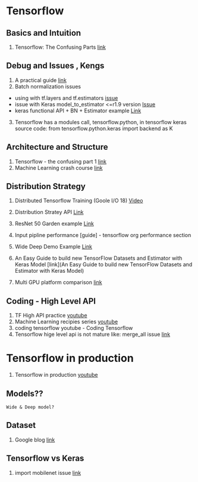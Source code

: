 # Tensorflow

## Basics and Intuition

1. Tensorflow: The Confusing Parts  [link](https://jacobbuckman.com/post/tensorflow-the-confusing-parts-1/)

## Debug and Issues , Kengs

1. A practical guide [link](https://wookayin.github.io/tensorflow-talk-debugging)
2. Batch normalization issues 
- using with tf.layers and tf.estimators [issue](https://github.com/tensorflow/tensorflow/issues/16455) 
- issue with Keras model_to_estimator <=r1.9 version  [Issue](https://github.com/tensorflow/tensorflow/issues/17950) 
- keras functional API + BN + Estimator example [Link](https://github.com/GoogleCloudPlatform/training-data-analyst/tree/master/blogs/batch_normalization/mnist_classifier/trainer)
3. Tensorflow has a modules call, tensorflow.python, in tensorflow keras source code:
    from tensorflow.python.keras import backend as K


## Architecture and Structure

1. Tensorflow - the confusing part 1 [link](https://jacobbuckman.com/post/tensorflow-the-confusing-parts-1/) 
2. Machine Learning crash course [link](https://developers.google.cn/machine-learning/crash-course/prereqs-and-prework)


## Distribution Strategy

1. Distributed Tensorflow Training (Goole I/O 18) [Video](https://www.youtube.com/watch?v=bRMGoPqsn20)

2. Distribution Stratey API [Link](https://github.com/tensorflow/tensorflow/blob/r1.8/tensorflow/contrib/distribute/README.md)

3. ResNet 50 Garden example [Link](https://github.com/tensorflow/models/tree/master/official/resnet)

4. Input pipline performance [guide] - tensorflow org performance section

5. Wide Deep Demo Example [Link](https://github.com/colinwke/wide_deep_demo)

6. An Easy Guide to build new TensorFlow Datasets and Estimator with Keras Model [link](An Easy Guide to build new TensorFlow Datasets and Estimator with Keras Model)

7. Multi GPU platform comparison [link](https://medium.com/@iliakarmanov/multi-gpu-rosetta-stone-d4fa96162986)

## Coding -  High Level API

1. TF High API practice [youtube](https://www.youtube.com/watch?v=4oNdaQk0Qv4)
2. Machine Learning recipies series [youtube](https://www.youtube.com/playlist?list=PLOU2XLYxmsIIuiBfYad6rFYQU_jL2ryal)
3. coding tensorflow youtube - Coding Tensorflow
4. Tensorflow hige level api is not mature like:
    merge_all issue [link](https://github.com/tensorflow/tensorflow/issues/21412)


# Tensorflow in production

1. Tensorflow in production [youtube](https://www.youtube.com/watch?v=CxUc5FJF_9w)

## Models??

    Wide & Deep model? 

## Dataset

1. Google blog [link](https://developers.googleblog.com/2017/09/introducing-tensorflow-datasets.html)


## Tensorflow vs Keras

1. import mobilenet issue [link](https://github.com/keras-team/keras/issues/7431#)
